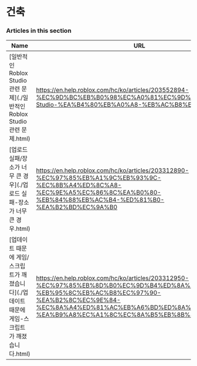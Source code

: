 # 건축  
### Articles in this section
Name|URL
-|-
[일반적인 Roblox Studio 관련 문제](./일반적인 Roblox Studio 관련 문제.html) |https://en.help.roblox.com/hc/ko/articles/203552894-%EC%9D%BC%EB%B0%98%EC%A0%81%EC%9D%B8-Roblox-Studio-%EA%B4%80%EB%A0%A8-%EB%AC%B8%EC%A0%9C
[업로드 실패/장소가 너무 큰 경우](./업로드 실패-장소가 너무 큰 경우.html) |https://en.help.roblox.com/hc/ko/articles/203312890-%EC%97%85%EB%A1%9C%EB%93%9C-%EC%8B%A4%ED%8C%A8-%EC%9E%A5%EC%86%8C%EA%B0%80-%EB%84%88%EB%AC%B4-%ED%81%B0-%EA%B2%BD%EC%9A%B0
[업데이트 때문에 게임/스크립트가 깨졌습니다](./업데이트 때문에 게임-스크립트가 깨졌습니다.html) |https://en.help.roblox.com/hc/ko/articles/203312950-%EC%97%85%EB%8D%B0%EC%9D%B4%ED%8A%B8-%EB%95%8C%EB%AC%B8%EC%97%90-%EA%B2%8C%EC%9E%84-%EC%8A%A4%ED%81%AC%EB%A6%BD%ED%8A%B8%EA%B0%80-%EA%B9%A8%EC%A1%8C%EC%8A%B5%EB%8B%88%EB%8B%A4
